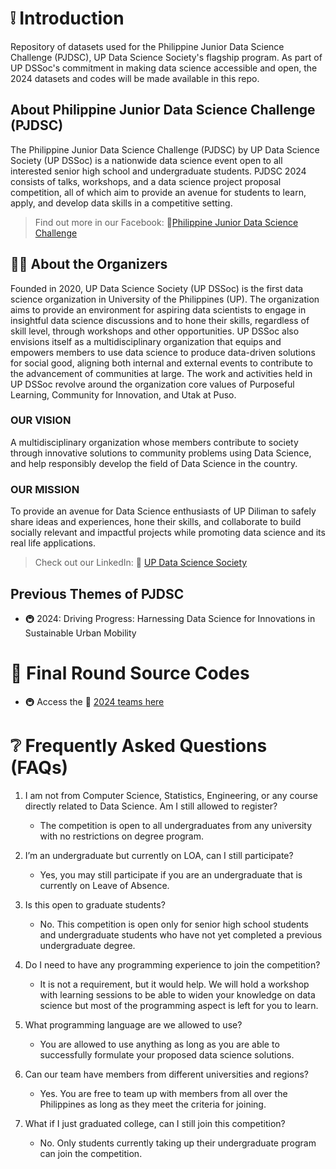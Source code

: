 # ❕ Introduction
Repository of datasets used for the Philippine Junior Data Science Challenge (PJDSC), UP Data Science Society's flagship program. As part of UP DSSoc's commitment in making data science accessible and open, the 2024 datasets and codes will be made available in this repo. 

## About Philippine Junior Data Science Challenge (PJDSC) 
The Philippine Junior Data Science Challenge (PJDSC) by UP Data Science Society (UP DSSoc) is a nationwide data science event open to all interested senior high school and undergraduate students. PJDSC 2024 consists of talks, workshops, and a data science project proposal competition, all of which aim to provide an avenue for students to learn, apply, and develop data skills in a competitive setting.

> Find out more in our Facebook: 🔗[Philippine Junior Data Science Challenge](https://facebook.com/pjdsc.updssoc)  

## 🙋🏽 About the Organizers
Founded in 2020, UP Data Science Society (UP DSSoc) is the first data science organization in University of the Philippines (UP). The organization aims to provide an environment for aspiring data scientists to engage in insightful data science discussions and to hone their skills, regardless of skill level, through workshops and other opportunities. UP DSSoc also envisions itself as a multidisciplinary organization that equips and empowers members to use data science to produce data-driven solutions for social good, aligning both internal and external events to contribute to the advancement of communities at large. The work and activities held in UP DSSoc revolve around the organization core values of Purposeful Learning, Community for Innovation, and Utak at Puso.

### OUR VISION
A multidisciplinary organization whose members contribute to society through innovative solutions to community problems using Data Science, and help responsibly develop the field of Data Science in the country.

### OUR MISSION
To provide an avenue for Data Science enthusiasts of UP Diliman to safely share ideas and experiences, hone their skills, and collaborate to build socially relevant and impactful projects while promoting data science and its real life applications.

> Check out our LinkedIn: 🔗 [UP Data Science Society](https://www.linkedin.com/company/updatasciencesociety)

## Previous Themes of PJDSC
- 🚇 2024: Driving Progress: Harnessing Data Science for Innovations in Sustainable Urban Mobility

# 📌 Final Round Source Codes
- 🚇 Access the 🔗 [2024 teams here](https://github.com/UP-DSSoc/PJDSC-Datasets/tree/main/2024/Finalists'%20Files)

# ❔ Frequently Asked Questions (FAQs)
1. I am not from Computer Science, Statistics, Engineering, or any course directly related to Data Science. Am I still allowed to register?
    - The competition is open to all undergraduates from any university with no restrictions on degree program.

2. I’m an undergraduate but currently on LOA, can I still participate?
    - Yes, you may still participate if you are an undergraduate that is currently on Leave of Absence.

3. Is this open to graduate students?
    - No. This competition is open only for senior high school students and undergraduate students who have not yet completed a
previous undergraduate degree.

4. Do I need to have any programming experience to join the competition?
    - It is not a requirement, but it would help. We will hold a workshop with learning sessions to be able to widen your knowledge on data science but most of the programming aspect is left for you to learn.

5. What programming language are we allowed to use?
    - You are allowed to use anything as long as you are able to successfully formulate your proposed data science solutions.
 
6. Can our team have members from different universities and regions?
    - Yes. You are free to team up with members from all over the Philippines as long as they meet the criteria for joining.

7. What if I just graduated college, can I still join this competition?
    - No. Only students currently taking up their undergraduate program can join the competition.
